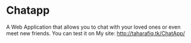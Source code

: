 # Chatapp
A Web Application that allows you to chat with your loved ones or even meet new friends. You can test it on My site: http://taharafiq.tk/ChatApp/ 
